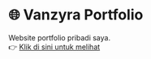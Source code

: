 # 🌐 Vanzyra Portfolio

Website portfolio pribadi saya.  
👉 [Klik di sini untuk melihat](https://vanzyra.github.io)
